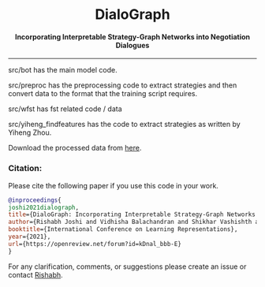 <h1 align="center">
  DialoGraph
</h1>

<h4 align="center">Incorporating Interpretable Strategy-Graph Networks into Negotiation Dialogues</h4>

---
src/bot has the main model code.

src/preproc has the preprocessing code to extract strategies and then convert data to the format that the training script requires.

src/wfst has fst related code / data

src/yiheng_findfeatures has the code to extract strategies as written by Yiheng Zhou.

Download the processed data from [here](https://drive.google.com/drive/folders/1tfi2sixuHZ99wbyiglFfZGEnN23i5OSd?usp=sharing).

### Citation:
Please cite the following paper if you use this code in your work.

```bibtex
@inproceedings{
joshi2021dialograph,
title={DialoGraph: Incorporating Interpretable Strategy-Graph Networks into Negotiation Dialogues},
author={Rishabh Joshi and Vidhisha Balachandran and Shikhar Vashishth and Alan Black and Yulia Tsvetkov},
booktitle={International Conference on Learning Representations},
year={2021},
url={https://openreview.net/forum?id=kDnal_bbb-E}
}
```

For any clarification, comments, or suggestions please create an issue or contact [Rishabh](http://rishabhjoshi.github.io).
